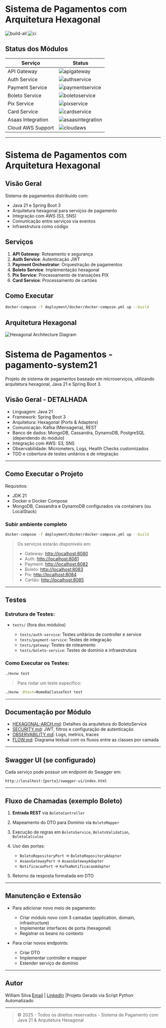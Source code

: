 # Sistema de Pagamentos com Arquitetura Hexagonal

![build-all](https://github.com/swilliamsilva/pagamento-system21/actions/workflows/build-all.yml/badge.svg)
![ci](https://github.com/swilliamsilva/pagamento-system21/actions/workflows/ci.yml/badge.svg)

## Status dos Módulos

| Serviço              | Status |
|----------------------|--------|
| API Gateway          | ![apigateway](https://github.com/swilliamsilva/pagamento-system21/actions/workflows/apigateway-ci.yml/badge.svg) |
| Auth Service         | ![authservice](https://github.com/swilliamsilva/pagamento-system21/actions/workflows/authservice-ci.yml/badge.svg) |
| Payment Service      | ![paymentservice](https://github.com/swilliamsilva/pagamento-system21/actions/workflows/paymentservice-ci.yml/badge.svg) |
| Boleto Service       | ![boletoservice](https://github.com/swilliamsilva/pagamento-system21/actions/workflows/boletoservice-ci.yml/badge.svg) |
| Pix Service          | ![pixservice](https://github.com/swilliamsilva/pagamento-system21/actions/workflows/pixservice-ci.yml/badge.svg) |
| Card Service         | ![cardservice](https://github.com/swilliamsilva/pagamento-system21/actions/workflows/cardservice-ci.yml/badge.svg) |
| Asaas Integration    | ![asaasintegration](https://github.com/swilliamsilva/pagamento-system21/actions/workflows/asaasintegration-ci.yml/badge.svg) |
| Cloud AWS Support    | ![cloudaws](https://github.com/swilliamsilva/pagamento-system21/actions/workflows/cloudaws-ci.yml/badge.svg) |

---


# Sistema de Pagamentos com Arquitetura Hexagonal

## Visão Geral
Sistema de pagamentos distribuído com:
- Java 21 e Spring Boot 3
- Arquitetura hexagonal para serviços de pagamento
- Integração com AWS (S3, SNS)
- Comunicação entre serviços via eventos
- Infraestrutura como código

## Serviços
1. **API Gateway**: Roteamento e segurança
2. **Auth Service**: Autenticação JWT
3. **Payment Orchestrator**: Orquestração de pagamentos
4. **Boleto Service**: Implementação hexagonal
5. **Pix Service**: Processamento de transações PIX
6. **Card Service**: Processamento de cartões

## Como Executar
```bash
docker-compose -f deployment/docker/docker-compose.yml up --build
```

## Arquitetura Hexagonal
![Hexagonal Architecture Diagram](docs/architecture/hexagonal-diagram.png)


# Sistema de Pagamentos - pagamento-system21

Projeto de sistema de pagamentos baseado em microserviços, utilizando arquitetura hexagonal, Java 21 e Spring Boot 3.

## Visão Geral - DETALHADA

* Linguagem: Java 21
* Framework: Spring Boot 3
* Arquitetura: Hexagonal (Ports & Adapters)
* Comunicação: Kafka (Mensageria), REST
* Banco de dados: MongoDB, Cassandra, DynamoDB, PostgreSQL (dependendo do módulo)
* Integração com AWS: S3, SNS
* Observabilidade: Micrometers, Logs, Health Checks customizados
* TDD e cobertura de testes unitários e de integração

---

## Como Executar o Projeto

Requisitos:

* JDK 21
* Docker e Docker Compose
* MongoDB, Cassandra e DynamoDB configurados via containers (ou LocalStack)

### Subir ambiente completo

```bash
docker-compose -f deployment/docker/docker-compose.yml up --build
```

> Os serviços estarão disponíveis em:
>
> * Gateway: [http://localhost:8080](http://localhost:8080)
> * Auth: [http://localhost:8081](http://localhost:8081)
> * Payment: [http://localhost:8082](http://localhost:8082)
> * Boleto: [http://localhost:8083](http://localhost:8083)
> * Pix: [http://localhost:8084](http://localhost:8084)
> * Cartão: [http://localhost:8085](http://localhost:8085)

---

##  Testes

### Estrutura de Testes:

* `tests/` (fora dos módulos)

  * `tests/auth-service`: Testes unitários de controller e service
  * `tests/payment-service`: Testes de integração
  * `tests/gateway`: Testes de roteamento
  * `tests/boleto-service`: Testes de domínio e infraestrutura

### Como Executar os Testes:

```bash
./mvnw test
```

> Para rodar um teste específico:

```bash
./mvnw -Dtest=NomeDaClasseTest test
```

---

##  Documentação por Módulo

* [HEXAGONAL-ARCH.md](docs/architecture/HEXAGONAL-ARCH.md): Detalhes da arquitetura do BoletoService
* [SECURITY.md](docs/security/SECURITY.md): JWT, filtros e configuração de autenticação
* [OBSERVABILITY.md](docs/observability/MONITORING.md): Logs, metrics, traces
* [FLOW.md](docs/architecture/CLASS-FLOW.md): Diagrama textual com os fluxos entre as classes por camada

---

## Swagger UI (se configurado)

Cada serviço pode possuir um endpoint do Swagger em:

```
http://localhost:{porta}/swagger-ui/index.html
```

---

##  Fluxo de Chamadas (exemplo Boleto)

1. **Entrada REST** via `BoletoController`
2. Mapeamento do DTO para Domínio via `BoletoMapper`
3. Execução de regras em `BoletoService`, `BoletoValidation`, `BoletoCalculos`
4. Uso das portas:

   * `BoletoRepositoryPort` → `BoletoRepositoryAdapter`
   * `AsaasGatewayPort` → `AsaasGatewayAdapter`
   * `NotificacaoPort` → `KafkaNotificacaoAdapter`
5. Retorno da resposta formatada em DTO

---

##  Manutenção e Extensão

* Para adicionar novo meio de pagamento:

  * Criar módulo novo com 3 camadas (application, domain, infrastructure)
  * Implementar interfaces de porta (hexagonal)
  * Registrar os beans no contexto

* Para criar novos endpoints:

  * Criar DTO
  * Implementar controller e mapper
  * Estender serviço de domínio

---

##  Autor

William Silva
[Email](mailto:williamsilva.codigo@gmail.com) | 
[LinkedIn](https://linkedin.com/in/william-silva-20315993) 
|Projeto Gerado via Script Python Automatizado

---

> © 2025 - Todos os direitos reservados - Sistema de Pagamento com Java 21 & Arquitetura Hexagonal
